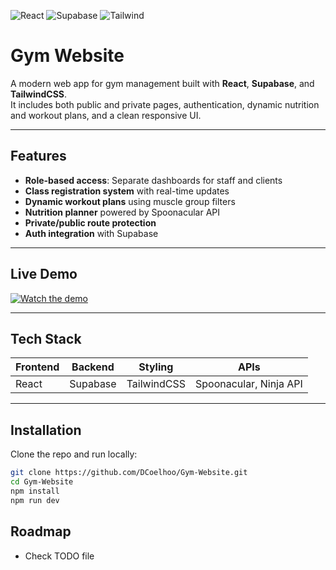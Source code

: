![React](https://img.shields.io/badge/React-18.2-blue)
![Supabase](https://img.shields.io/badge/Supabase-Backend-green)
![Tailwind](https://img.shields.io/badge/TailwindCSS-Styling-blueviolet)

# Gym Website

A modern web app for gym management built with **React**, **Supabase**, and **TailwindCSS**.  
It includes both public and private pages, authentication, dynamic nutrition and workout plans, and a clean responsive UI.

---

## Features

- **Role-based access**: Separate dashboards for staff and clients
- **Class registration system** with real-time updates
- **Dynamic workout plans** using muscle group filters
- **Nutrition planner** powered by Spoonacular API
- **Private/public route protection**
- **Auth integration** with Supabase

---

## Live Demo

[![Watch the demo](https://cdn.loom.com/sessions/thumbnails/18b51453b07b415382ec2d2e558b4246-with-play.png)](https://www.loom.com/share/18b51453b07b415382ec2d2e558b4246)


---

## Tech Stack

| Frontend | Backend  | Styling      | APIs                   |
|----------|----------|--------------|------------------------|
| React    | Supabase | TailwindCSS  | Spoonacular, Ninja API |

---

## Installation

Clone the repo and run locally:

```bash
git clone https://github.com/DCoelhoo/Gym-Website.git
cd Gym-Website
npm install
npm run dev
```

## Roadmap

- Check TODO file

